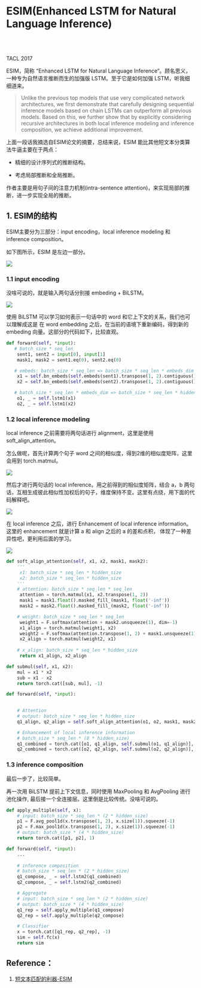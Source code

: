 # ESIM(Enhanced LSTM for Natural Language Inference) 

<br>
<br>

TACL 2017

ESIM，简称 “Enhanced LSTM for Natural Language Inference“。顾名思义，一种专为自然语言推断而生的加强版 LSTM。至于它是如何加强 LSTM，听我细细道来。

> Unlike the previous top models that use very complicated network architectures, we first demonstrate that carefully designing sequential inference models based on chain LSTMs can outperform all previous models. Based on this, we further show that by explicitly considering recursive architectures in both local inference modeling and inference composition, we achieve additional improvement.

上面一段话我摘选自ESIM论文的摘要，总结来说，ESIM 能比其他短文本分类算法牛逼主要在于两点：

- 精细的设计序列式的推断结构。

- 考虑局部推断和全局推断。

作者主要是用句子间的注意力机制(intra-sentence attention)，来实现局部的推断，进一步实现全局的推断。

## 1. ESIM的结构

ESIM主要分为三部分：input encoding，local inference modeling 和 inference composition。

如下图所示，ESIM 是左边一部分。

![](https://pic3.zhimg.com/80/v2-2a8a1aac2b255cd34d5ff122a3796a96_hd.jpg)

### 1.1 input encoding

没啥可说的，就是输入两句话分别接 embeding + BiLSTM。

![](https://pic1.zhimg.com/80/v2-91acb829f865e44e99acde5f6aa71318_hd.jpg)

使用 BiLSTM 可以学习如何表示一句话中的 word 和它上下文的关系，我们也可以理解成这是 在 word embedding 之后，在当前的语境下重新编码，得到新的 embeding 向量。这部分的代码如下，比较直观。

```python
def forward(self, *input):
   # batch_size * seq_len
    sent1, sent2 = input[0], input[1]
    mask1, mask2 = sent1.eq(0), sent2.eq(0)

   # embeds: batch_size * seq_len => batch_size * seq_len * embeds_dim
    x1 = self.bn_embeds(self.embeds(sent1).transpose(1, 2).contiguous()).transpose(1, 2)
    x2 = self.bn_embeds(self.embeds(sent2).transpose(1, 2).contiguous()).transpose(1, 2)

   # batch_size * seq_len * embeds_dim => batch_size * seq_len * hidden_size
    o1, _ = self.lstm1(x1)
    o2, _ = self.lstm1(x2) 
```

### 1.2 local inference modeling

local inference 之前需要将两句话进行 alignment，这里是使用 soft_align_attention。

怎么做呢，首先计算两个句子 word 之间的相似度，得到2维的相似度矩阵，这里会用到 torch.matmul。

![](https://pic4.zhimg.com/80/v2-f1187987dd17b5574cf9383c47184643_hd.jpg)

然后才进行两句话的 local inference。用之前得到的相似度矩阵，结合 a，b 两句话，互相生成彼此相似性加权后的句子，维度保持不变。这里有点绕，用下面的代码解释吧。

![](https://pic4.zhimg.com/80/v2-e21f52c93aebcd77c50ca3cec8f73a0b_hd.jpg)

在 local inference 之后，进行 Enhancement of local inference information。这里的 enhancement 就是计算 a 和 align 之后的 a 的差和点积， 体现了一种差异性吧，更利用后面的学习。

![](https://pic4.zhimg.com/80/v2-e21f52c93aebcd77c50ca3cec8f73a0b_hd.jpg)

```python
def soft_align_attention(self, x1, x2, mask1, mask2):
    '''
     x1: batch_size * seq_len * hidden_size
     x2: batch_size * seq_len * hidden_size
    '''
    # attention: batch_size * seq_len * seq_len
     attention = torch.matmul(x1, x2.transpose(1, 2))
     mask1 = mask1.float().masked_fill_(mask1, float('-inf'))
     mask2 = mask2.float().masked_fill_(mask2, float('-inf'))

    # weight: batch_size * seq_len * seq_len
     weight1 = F.softmax(attention + mask2.unsqueeze(1), dim=-1)
     x1_align = torch.matmul(weight1, x2)
     weight2 = F.softmax(attention.transpose(1, 2) + mask1.unsqueeze(1), dim=-1)
     x2_align = torch.matmul(weight2, x1)
   
    # x_align: batch_size * seq_len * hidden_size
     return x1_align, x2_align    

def submul(self, x1, x2):
    mul = x1 * x2
    sub = x1 - x2
    return torch.cat([sub, mul], -1)    

def forward(self, *input):

    
    # Attention
    # output: batch_size * seq_len * hidden_size
    q1_align, q2_align = self.soft_align_attention(o1, o2, mask1, mask2)

    # Enhancement of local inference information
    # batch_size * seq_len * (8 * hidden_size)
    q1_combined = torch.cat([o1, q1_align, self.submul(o1, q1_align)], -1)
    q2_combined = torch.cat([o2, q2_align, self.submul(o2, q2_align)], -1)
```

### 1.3 inference composition

最后一步了，比较简单。

再一次用 BiLSTM 提前上下文信息，同时使用 MaxPooling 和 AvgPooling 进行池化操作, 最后接一个全连接层。这里倒是比较传统。没啥可说的。

```python
def apply_multiple(self, x):
    # input: batch_size * seq_len * (2 * hidden_size)
    p1 = F.avg_pool1d(x.transpose(1, 2), x.size(1)).squeeze(-1)
    p2 = F.max_pool1d(x.transpose(1, 2), x.size(1)).squeeze(-1)
    # output: batch_size * (4 * hidden_size)
    return torch.cat([p1, p2], 1)

def forward(self, *input):
    ...
    
    # inference composition
    # batch_size * seq_len * (2 * hidden_size)
    q1_compose, _ = self.lstm2(q1_combined)
    q2_compose, _ = self.lstm2(q2_combined)

    # Aggregate
    # input: batch_size * seq_len * (2 * hidden_size)
    # output: batch_size * (4 * hidden_size)
    q1_rep = self.apply_multiple(q1_compose)
    q2_rep = self.apply_multiple(q2_compose)

    # Classifier
    x = torch.cat([q1_rep, q2_rep], -1)
    sim = self.fc(x)
    return sim
```




## Reference：

1. [短文本匹配的利器-ESIM](https://zhuanlan.zhihu.com/p/47580077)

